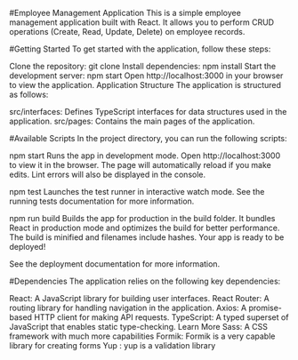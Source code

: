 #Employee Management Application
This is a simple employee management application built with React. It allows you to perform CRUD operations (Create, Read, Update, Delete) on employee records.

#Getting Started
To get started with the application, follow these steps:

Clone the repository: git clone <repository-url>
Install dependencies: npm install
Start the development server: npm start
Open http://localhost:3000 in your browser to view the application.
Application Structure
The application is structured as follows:

src/interfaces: Defines TypeScript interfaces for data structures used in the application.
src/pages: Contains the main pages of the application.

#Available Scripts
In the project directory, you can run the following scripts:

npm start
Runs the app in development mode.
Open http://localhost:3000 to view it in the browser.
The page will automatically reload if you make edits.
Lint errors will also be displayed in the console.

npm test
Launches the test runner in interactive watch mode.
See the running tests documentation for more information.

npm run build
Builds the app for production in the build folder.
It bundles React in production mode and optimizes the build for better performance.
The build is minified and filenames include hashes.
Your app is ready to be deployed!

See the deployment documentation for more information.

#Dependencies
The application relies on the following key dependencies:

React: A JavaScript library for building user interfaces.
React Router: A routing library for handling navigation in the application.
Axios: A promise-based HTTP client for making API requests.
TypeScript: A typed superset of JavaScript that enables static type-checking.
Learn More
Sass: A CSS framework with much more capabilities
Formik: Formik is a very capable library for creating forms
Yup : yup is a validation library
